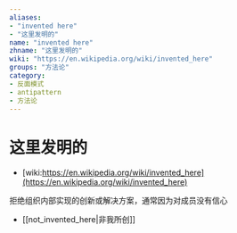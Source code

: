 ```yaml
---
aliases:
- "invented here"
- "这里发明的"
name: "invented here"
zhname: "这里发明的"
wiki: "https://en.wikipedia.org/wiki/invented_here"
groups: "方法论"
category:
- 反面模式
- antipattern
- 方法论
---
```


# 这里发明的

* [wiki:https://en.wikipedia.org/wiki/invented_here](https://en.wikipedia.org/wiki/invented_here)

拒绝组织内部实现的创新或解决方案，通常因为对成员没有信心

* [[not_invented_here|非我所创]]
